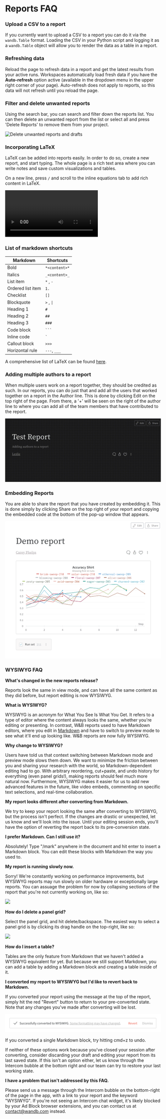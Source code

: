 # Reports FAQ

### Upload a CSV to a report

If you currently want to upload a CSV to a report you can do it via the `wandb.Table` format. Loading the CSV in your Python script and logging it as a `wandb.Table` object will allow you to render the data as a table in a report.

### Refreshing data

Reload the page to refresh data in a report and get the latest results from your active runs. Workspaces automatically load fresh data if you have the **Auto-refresh** option active (available in the dropdown menu in the upper right corner of your page). Auto-refresh does not apply to reports, so this data will not refresh until you reload the page.

### Filter and delete unwanted reports

Using the search bar, you can search and filter down the reports list. You can then delete an unwanted report from the list or select all and press 'Delete Reports' to remove them from your project.

![Delete unwanted reports and drafts](../../.gitbook/assets/delete\_runs.gif)

### Incorporating LaTeX

LaTeX can be added into reports easily. In order to do so, create a new report, and start typing. The whole page is a rich text area where you can write notes and save custom visualizations and tables.

On a new line, press `/` and scroll to the inline equations tab to add rich content in LaTeX.

![](<../../.gitbook/assets/Screen (1) (1) (1) (1) (1) (1) (1) (2) (2) (1) (1).mov>)

### List of markdown shortcuts

| Markdown          | Shortcuts     |
| ----------------- | ------------- |
| Bold              | `*<content>*` |
| Italics           | `_<content>_` |
| List item         | `*` , `-`     |
| Ordered list item | `1.`          |
| Checklist         | `[]`          |
| Blockquote        | `>` , `\|`    |
| Heading 1         | `#`           |
| Heading 2         | `##`          |
| Heading 3         | `###`         |
| Code block        | ` ``` `       |
| Inline code       | `` ` ``       |
| Callout block     | `>>>`         |
| Horizontal rule   | `---`, `___`  |

A comprehensive list of LaTeX can be found [here](https://en.wikibooks.org/wiki/LaTeX/Mathematics).

### Adding multiple authors to a report

When multiple users work on a report together, they should be credited as such. In our reports, you can do just that and add all the users that worked together on a report in the Author line. This is done by clicking Edit on the top right of the page. From there, a '+' will be seen on the right of the author line to where you can add all of the team members that have contributed to the report.

![](../../.gitbook/assets/Screen-Recording-2022-04-21-at-7.49.23-AM.gif)

### Embedding Reports

You are able to share the report that you have created by embedding it. This is done simply by clicking Share on the top right of your report and copying the embedded code at the bottom of the pop-up window that appears.&#x20;

![](../../.gitbook/assets/89B8F1BD-D8EE-49C3-86D7-028809FDEB2C.gif)

### **WYSIWYG FAQ**

**What's changed in the new reports release?**

Reports look the same in view mode, and can have all the same content as they did before, but report editing is now WYSIWYG.

**What is WYSIWYG?**

WYSIWYG is an acronym for What You See Is What You Get. It refers to a type of editor where the content always looks the same, whether you're editing or presenting. In contrast, W\&B reports used to have Markdown editors, where you edit in [Markdown](https://www.markdownguide.org) and have to switch to preview mode to see what it'll end up looking like. W\&B reports are now fully WYSIWYG.

**Why change to WYSIWYG?**

Users have told us that context switching between Markdown mode and preview mode slows them down. We want to minimize the friction between you and sharing your research with the world, so Markdown-dependent editing had to go. With arbitrary reordering, cut+paste, and undo history for everything (even panel grids!), making reports should feel much more natural now. Furthermore, WYSIWYG makes it easier for us to add new advanced features in the future, like video embeds, commenting on specific text selections, and real-time collaboration.

**My report looks different after converting from Markdown.**

We try to keep your report looking the same after converting to WYSIWYG, but the process isn't perfect. If the changes are drastic or unexpected, let us know and we'll look into the issue. Until your editing session ends, you'll have the option of reverting the report back to its pre-conversion state.

**I prefer Markdown. Can I still use it?**

Absolutely! Type "/mark" anywhere in the document and hit enter to insert a Markdown block. You can edit these blocks with Markdown the way you used to.

**My report is running slowly now.**

Sorry! We're constantly working on performance improvements, but WYSIWYG reports may run slowly on older hardware or exceptionally large reports. You can assuage the problem for now by collapsing sections of the report that you're not currently working on, like so:

![](../../.gitbook/assets/wandb-reports-editor-1.gif)

**How do I delete a panel grid?**

Select the panel grid, and hit delete/backspace. The easiest way to select a panel grid is by clicking its drag handle on the top-right, like so:

![](../../.gitbook/assets/wandb-reports-editor-3.gif)

**How do I insert a table?**

Tables are the only feature from Markdown that we haven't added a WYSIWYG equivalent for yet. But because we still support Markdown, you can add a table by adding a Markdown block and creating a table inside of it.

**I converted my report to WYSIWYG but I'd like to revert back to Markdown.**

If you converted your report using the message at the top of the report, simply hit the red "Revert" button to return to your pre-converted state. Note that any changes you've made after converting will be lost.

![](<../../.gitbook/assets/image (62).png>)

If you converted a single Markdown block, try hitting cmd+z to undo.

If neither of these options work because you've closed your session after converting, consider discarding your draft and editing your report from its last saved state. If this isn't an option either, let us know through the Intercom bubble at the bottom right and our team can try to restore your last working state.

**I have a problem that isn't addressed by this FAQ.**

Please send us a message through the Intercom bubble on the bottom-right of the page in the app, with a link to your report and the keyword "WYSIWYG". If you're not seeing an Intercom chat widget, it's likely blocked by your Ad Block browser extensions, and you can contact us at contact@wandb.com instead.

